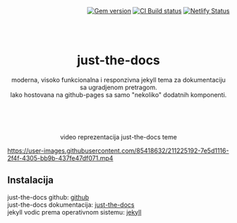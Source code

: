 <p align="right">
    <a href="https://badge.fury.io/rb/just-the-docs"><img src="https://badge.fury.io/rb/just-the-docs.svg" alt="Gem version"></a> <a href="https://github.com/just-the-docs/just-the-docs/actions/workflows/ci.yml"><img src="https://github.com/just-the-docs/just-the-docs/actions/workflows/ci.yml/badge.svg" alt="CI Build status"></a> <a href="https://app.netlify.com/sites/just-the-docs/deploys"><img src="https://api.netlify.com/api/v1/badges/9dc0386d-c2a4-4077-ad83-f02c33a6c0ca/deploy-status" alt="Netlify Status"></a>
</p>
<br><br>
<p align="center">
    <h1 align="center">just-the-docs</h1>
    <p align="center">moderna, visoko funkcionalna i responzivna jekyll tema za dokumentaciju sa ugradjenom pretragom.<br>lako hostovana na github-pages sa samo "nekoliko" dodatnih komponenti.</p>
    <br><br><br>
</p>

<p align="center">video reprezentacija just-the-docs teme</p>

https://user-images.githubusercontent.com/85418632/211225192-7e5d1116-2f4f-4305-bb9b-437fe47df071.mp4

## Instalacija
just-the-docs github: [github](https://github.com/just-the-docs/just-the-docs)<br>
just-the-docs dokumentacija: [just-the-docs](https://just-the-docs.com/)<br>
jekyll vodic prema operativnom sistemu: [jekyll](https://jekyllrb.com/docs/installation/)
